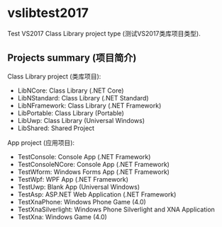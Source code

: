 # vslibtest2017
Test VS2017 Class Library project type (测试VS2017类库项目类型).

## Projects summary (项目简介)

Class Library project (类库项目):
- LibNCore: Class Library (.NET Core)
- LibNStandard: Class Library (.NET Standard)
- LibNFramework: Class Library (.NET Framework)
- LibPortable: Class Library (Portable)
- LibUwp: Class Library (Universal Windows)
- LibShared: Shared Project

App project (应用项目):

- TestConsole: Console App (.NET Framework)
- TestConsoleNCore: Console App (.NET Framework)
- TestWform: Windows Forms App (.NET Framework)
- TestWpf: WPF App (.NET Framework)
- TestUwp: Blank App (Universal Windows)
- TestAsp: ASP.NET Web Application (.NET Framework)
- TestXnaPhone: Windows Phone Game (4.0)
- TestXnaSilverlight: Windows Phone Silverlight and XNA Application
- TestXna: Windows Game (4.0)
